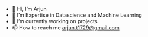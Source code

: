 - 👋 Hi, I’m Arjun
- 👀 I’m Expertise in Datascience and Machine Learning
- 🌱 I’m currently working on projects
- 📫 How to reach me arjun.t1729@gmail.com


<!---
Arjun9271/Arjun9271 is a ✨ special ✨ repository because its `README.md` (this file) appears on your GitHub profile.
You can click the Preview link to take a look at your changes.
--->
